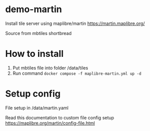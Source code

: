 # demo-martin
Install tile server using maplibre/martin https://martin.maplibre.org/

Source from mbtiles shortbread

# How to install

1. Put mbtiles file into folder /data/tiles
2. Run command ```docker compose -f maplibre-martin.yml up -d```

# Setup config 
File setup in /data/martin.yaml

Read this documentation to custom file config setup https://maplibre.org/martin/config-file.html


